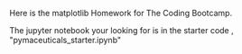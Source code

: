 Here is the matplotlib Homework for The Coding Bootcamp.

The jupyter notebook your looking for is in the starter code , "pymaceuticals_starter.ipynb"